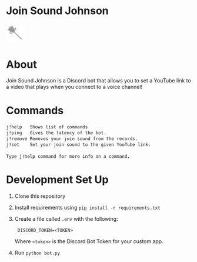# Join Sound Johnson
<img src="./icon.svg" width="10%">

# About
Join Sound Johnson is a Discord bot that allows you to set a YouTube link to a video that plays when you connect to a voice channel!

# Commands
```
j!help   Shows list of commands
j!ping   Gives the latency of the bot.
j!remove Removes your join sound from the records.
j!set    Set your join sound to the given YouTube link.

Type j!help command for more info on a command.
```

# Development Set Up
1. Clone this repository
2. Install requirements using `pip install -r requirements.txt`
3. Create a file called `.env` with the following:

        DISCORD_TOKEN=<TOKEN>
    Where `<token>` is the Discord Bot Token for your custom app.
4. Run `python bot.py`
